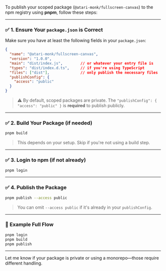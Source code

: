 To publish your scoped package (`@atari-monk/fullscreen-canvas`) to the npm registry using **pnpm**, follow these steps:

---

### ✅ **1. Ensure Your `package.json` is Correct**

Make sure you have at least the following fields in your `package.json`:

```json
{
  "name": "@atari-monk/fullscreen-canvas",
  "version": "1.0.0",
  "main": "dist/index.js",        // or whatever your entry file is
  "types": "dist/index.d.ts",     // if you're using TypeScript
  "files": ["dist"],              // only publish the necessary files
  "publishConfig": {
    "access": "public"
  }
}
```

> ⚠️ By default, scoped packages are private. The `"publishConfig": { "access": "public" }` is **required** to publish publicly.

---

### ✅ **2. Build Your Package (if needed)**

```sh
pnpm build
```

> This depends on your setup. Skip if you're not using a build step.

---

### ✅ **3. Login to npm (if not already)**

```sh
pnpm login
```

---

### ✅ **4. Publish the Package**

```sh
pnpm publish --access public
```

> You can omit `--access public` if it's already in your `publishConfig`.

---

### 🔁 Example Full Flow

```sh
pnpm login
pnpm build
pnpm publish
```

---

Let me know if your package is private or using a monorepo—those require different handling.
